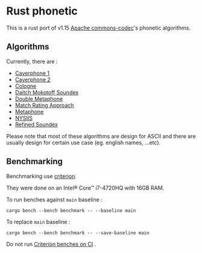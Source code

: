 # Rust phonetic

This is a rust port of v1.15 [Apache commons-codec](https://commons.apache.org/proper/commons-codec/)'s phonetic
algorithms.

## Algorithms

Currently, there are :

* [Caverphone 1](https://en.wikipedia.org/wiki/Caverphone)
* [Caverphone 2](https://en.wikipedia.org/wiki/Caverphone)
* [Cologne](https://en.wikipedia.org/wiki/Cologne_phonetics)
* [Daitch Mokotoff Soundex](https://en.wikipedia.org/wiki/Daitch%E2%80%93Mokotoff_Soundex)
* [Double Metaphone](https://en.wikipedia.org/wiki/Metaphone#Double_Metaphone)
* [Match Rating Approach](https://en.wikipedia.org/wiki/Match_rating_approach)
* [Metaphone](https://en.wikipedia.org/wiki/Metaphone)
* [NYSIIS](https://en.wikipedia.org/wiki/New_York_State_Identification_and_Intelligence_System)
* [Refined Soundex](https://en.wikipedia.org/wiki/Soundex)

Please note that most of these algorithms are design for ASCII and there are usually design for certain use case (eg.
english names, ...etc).

## Benchmarking

Benchmarking use [criterion](https://bheisler.github.io/criterion.rs/book/criterion_rs.html).

They were done on an Intel® Core™ i7-4720HQ with 16GB RAM.

To run benches against `main` baseline :

```shell
cargo bench --bench benchmark -- --baseline main
```

To replace `main` baseline :

```shell
cargo bench --bench benchmark -- --save-baseline main
```

Do not
run [Criterion benches on CI](https://bheisler.github.io/criterion.rs/book/faq.html#how-should-i-run-criterionrs-benchmarks-in-a-ci-pipeline)
.


